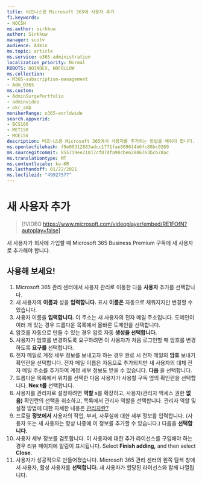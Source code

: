 ```yaml
---
title: 비즈니스용 Microsoft 365에 사용자 추가
f1.keywords:
- NOCSH
ms.author: sirkkuw
author: Sirkkuw
manager: scotv
audience: Admin
ms.topic: article
ms.service: o365-administration
localization_priority: Normal
ROBOTS: NOINDEX, NOFOLLOW
ms.collection:
- M365-subscription-management
- Adm_O365
ms.custom:
- AdminSurgePortfolio
- adminvideo
- okr_smb
monikerRange: o365-worldwide
search.appverid:
- BCS160
- MET150
- MOE150
description: 비즈니스용 Microsoft 365에서 사용자를 추가하는 방법을 배워야 합니다.
ms.openlocfilehash: f9e00312883adcc1771fae809614b6fc88bc0269
ms.sourcegitcommit: 855719ee21017cf87dfa98cbe62806763bcb78ac
ms.translationtype: MT
ms.contentlocale: ko-KR
ms.lasthandoff: 01/22/2021
ms.locfileid: "49927577"
---
```

# <a name="add-a-new-user"></a>새 사용자 추가

> [!VIDEO https://www.microsoft.com/videoplayer/embed/RE1FOfN?autoplay=false]

새 사용자가 회사에 가입할 때 Microsoft 365 Business Premium 구독에 새 사용자로 추가해야 합니다.

## <a name="try-it"></a>사용해 보세요!

1. Microsoft 365 관리 센터에서 사용자 관리로 이동한 다음 **사용자** 추가를 선택합니다.
1. 새 사용자의 **이름과** 성을 **입력합니다.** 표시 **이름은** 자동으로 채워지지만 변경할 수 있습니다.
1. 사용자 이름을 **입력합니다.** 이 주소는 새 사용자의 전자 메일 주소입니다. 도메인이 여러 개 있는 경우 드롭다운 목록에서 올바른 도메인을 선택합니다.
1. 암호를 자동으로 만들 수 있는 경우 암호 자동 **생성을 선택합니다.**
1. 사용자가 암호를 변경하도록 요구하려면 이 사용자가 처음 로그인할 때 암호를 변경하도록 **요구를** 선택합니다.
1. 전자 메일로 계정 세부 정보를 보내고자 하는 경우 완료 시 전자 메일의 **암호** 보내기 확인란을 선택합니다. 전자 메일 이름은 자동으로 추가되지만 새 사용자의 대체 전자 메일 주소를 추가하여 계정 세부 정보도 받을 수 있습니다. **다음** 을 선택합니다.
1. 드롭다운 목록에서 위치를 선택한 다음 사용자가 사용할 구독 옆의 확인란을 선택합니다. **Nex t를** 선택합니다.
1. 사용자를 관리자로 설정하려면 **역할** s를 확장하고, 사용자(관리자 액세스 권한 **없음)** 확인란의 선택을 취소하고, 목록에서 관리자 역할을 선택합니다. 관리자 역할 및 설정 방법에 대한 자세한 내용은 [관리자란?](what-is-admin.md)
1. 프로필 **정보에서** 사용자의 작업, 부서, 사무실에 대한 세부 정보를 입력합니다. (사용자 또는 새 사용자는 항상 나중에 이 정보를 추가할 수 있습니다.) 다음을 **선택합니다.**
1. 사용자 세부 정보를 검토합니다. 이 사용자에 대한 추가 라이선스를 구입해야 하는 경우 리뷰 페이지에 알림이 표시됩니다. Select **Finish adding,** and then select **Close**.
1. 사용자가 성공적으로 만들어졌습니다. Microsoft 365 관리 센터의 왼쪽 탐색 창에서 사용자, 활성 사용자를 **선택합니다.** 새 사용자가 할당된 라이선스와 함께 나열됩니다.